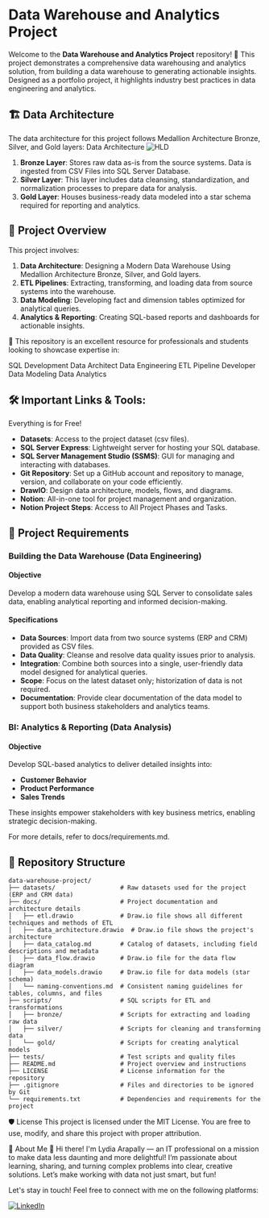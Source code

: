# Data Warehouse and Analytics Project
Welcome to the **Data Warehouse and Analytics Project** repository! 🚀
This project demonstrates a comprehensive data warehousing and analytics solution, from building a data warehouse to generating actionable insights. Designed as a portfolio project, it highlights industry best practices in data engineering and analytics.

## 🏗️ Data Architecture
The data architecture for this project follows Medallion Architecture Bronze, Silver, and Gold layers: Data Architecture
![HLD](https://github.com/user-attachments/assets/84f60ca8-2095-4280-8a8f-61815fe4f152)

1. **Bronze Layer**: Stores raw data as-is from the source systems. Data is ingested from CSV Files into SQL Server Database.
2. **Silver Layer**: This layer includes data cleansing, standardization, and normalization processes to prepare data for analysis.
3. **Gold Layer**: Houses business-ready data modeled into a star schema required for reporting and analytics.

## 📖 Project Overview
This project involves:

1. **Data Architecture**: Designing a Modern Data Warehouse Using Medallion Architecture Bronze, Silver, and Gold layers.
2. **ETL Pipelines**: Extracting, transforming, and loading data from source systems into the warehouse.
3. **Data Modeling**: Developing fact and dimension tables optimized for analytical queries.
4. **Analytics & Reporting**: Creating SQL-based reports and dashboards for actionable insights.

🎯 This repository is an excellent resource for professionals and students looking to showcase expertise in:

SQL Development
Data Architect
Data Engineering
ETL Pipeline Developer
Data Modeling
Data Analytics

## 🛠️ Important Links & Tools:
Everything is for Free!

- **Datasets**: Access to the project dataset (csv files).
- **SQL Server Express**: Lightweight server for hosting your SQL database.
- **SQL Server Management Studio (SSMS)**: GUI for managing and interacting with databases.
- **Git Repository**: Set up a GitHub account and repository to manage, version, and collaborate on your code efficiently.
- **DrawIO**: Design data architecture, models, flows, and diagrams.
- **Notion**: All-in-one tool for project management and organization.
- **Notion Project Steps**: Access to All Project Phases and Tasks.

## 🚀 Project Requirements

### Building the Data Warehouse (Data Engineering)

#### Objective
Develop a modern data warehouse using SQL Server to consolidate sales data, enabling analytical reporting and informed decision-making.

#### Specifications
- **Data Sources**: Import data from two source systems (ERP and CRM) provided as CSV files.
- **Data Quality**: Cleanse and resolve data quality issues prior to analysis.
- **Integration**: Combine both sources into a single, user-friendly data model designed for analytical queries.
- **Scope**: Focus on the latest dataset only; historization of data is not required.
- **Documentation**: Provide clear documentation of the data model to support both business stakeholders and analytics teams.

### BI: Analytics & Reporting (Data Analysis)

#### Objective
Develop SQL-based analytics to deliver detailed insights into:
- **Customer Behavior**
- **Product Performance**
- **Sales Trends**

These insights empower stakeholders with key business metrics, enabling strategic decision-making.

For more details, refer to docs/requirements.md.

## 📂 Repository Structure

```text
data-warehouse-project/
├── datasets/                  # Raw datasets used for the project (ERP and CRM data)
├── docs/                      # Project documentation and architecture details
│   ├── etl.drawio             # Draw.io file shows all different techniques and methods of ETL
│   ├── data_architecture.drawio  # Draw.io file shows the project's architecture
│   ├── data_catalog.md        # Catalog of datasets, including field descriptions and metadata
│   ├── data_flow.drawio       # Draw.io file for the data flow diagram
│   ├── data_models.drawio     # Draw.io file for data models (star schema)
│   └── naming-conventions.md  # Consistent naming guidelines for tables, columns, and files
├── scripts/                   # SQL scripts for ETL and transformations
│   ├── bronze/                # Scripts for extracting and loading raw data
│   ├── silver/                # Scripts for cleaning and transforming data
│   └── gold/                  # Scripts for creating analytical models
├── tests/                     # Test scripts and quality files
├── README.md                  # Project overview and instructions
├── LICENSE                    # License information for the repository
├── .gitignore                 # Files and directories to be ignored by Git
└── requirements.txt           # Dependencies and requirements for the project
```

🛡️ License
This project is licensed under the MIT License. You are free to use, modify, and share this project with proper attribution.

🌟 About Me
👋 Hi there! I'm Lydia Arapally — an IT professional on a mission to make data less daunting and more delightful! I’m passionate about learning, sharing, and turning complex problems into clear, creative solutions. Let’s make working with data not just smart, but fun!

Let's stay in touch! Feel free to connect with me on the following platforms:

[![LinkedIn](https://img.shields.io/badge/LinkedIn-blue?logo=linkedin&logoColor=white)](https://www.linkedin.com/in/lydiaarapally/)
